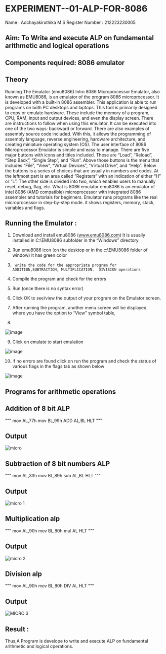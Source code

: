 # EXPERIMENT--01-ALP-FOR-8086
Name : Adchayakiruthika M S
Register Number : 212223230005





## Aim: To Write and execute ALP on fundamental arithmetic and logical operations
## Components required: 8086  emulator 
## Theory 
Running The Emulator (emu8086) Intro 8086 Microprocessor Emulator, also known as EMU8086, is an emulator of the program 8086 microprocessor. It is developed with a built-in 8086 assembler. This application is able to run programs on both PC desktops and laptops. This tool is primarily designed to copy or emulate hardware. These include the memory of a program, CPU, RAM, input and output devices, and even the display screen. There are instructions to follow when using this emulator. It can be executed into one of the two ways: backward or forward. There are also examples of assembly source code included. With this, it allows the programming of assembly language, reverse engineering, hardware architecture, and creating miniature operating system (OS). The user interface of 8086 Microprocessor Emulator is simple and easy to manage. There are five major buttons with icons and titles included. These are “Load”, “Reload”, “Step Back”, “Single Step”, and “Run”. Above those buttons is the menu that includes “File”, “View”, “Virtual Devices”, “Virtual Drive”, and “Help”. Below the buttons is a series of choices that are usually in numbers and codes. At the leftmost part is an area called “Registers” with an indication of either “H” or “L”. The other side is divided into two, which enables users to manually reset, debug, flag, etc. What is 8086 emulator emu8086 is an emulator of Intel 8086 (AMD compatible) microprocessor with integrated 8086 assembler and tutorials for beginners. Emulator runs programs like the real microprocessor in step-by-step mode. it shows registers, memory, stack, variables and flags.


 ## Running the Emulator :
1.	Download and install emu8086 (www.emu8086.com) It is usually installed in C:\EMU8086 subfolder in the “Windows” directory
2.	  Run  emu8086 icon (on the desktop or in the c:\EMU8086 folder of window) It has green color 
 
 
3.		write the code for the appropriate program for ADDITION,SUBTRACTION, MULTIPLICATION,  DIVISION operations 

4.	 Compile the program and check for the errors 
5.	Run (once there is no syntax error) 

6.	Click OK to see/view the output of your program on the Emulator screen. 


7.	After running the program, another menu screen will be displayed, where you have the option to “View” symbol table,
8.	 


![image](https://user-images.githubusercontent.com/36288975/189273263-d65baae9-4b8f-4723-afb3-c0ffa4052b04.png)











9.	Click on emulate to start emulation 








![image](https://user-images.githubusercontent.com/36288975/189273273-9bb36ec1-e2e8-4892-8d35-37707332bfdc.png)








10.	If no errors are found click on run the program and check the status of various flags in the flags tab as shown below 






![image](https://user-images.githubusercontent.com/36288975/189273277-113a2a33-4a40-4ff8-95a5-ecd3a1f504fe.png)







## Programs for arithmetic  operations

## Addition  of 8 bit ALP 
"""
mov AL,77h
mov BL,99h
ADD AL,BL
HLT
"""
## Output  
![micro ](https://github.com/Adchayakiruthika18/EXPERIMENT--01-ALP-FOR-8086/assets/147139995/eb740c88-63f0-44cd-b268-b400adaf5d1f)

## Subtraction   of 8 bit numbers  ALP 
"""
mov AL,33h
mov BL,89h
sub AL,BL
HLT
"""
## Output  
![micro 1](https://github.com/Adchayakiruthika18/EXPERIMENT--01-ALP-FOR-8086/assets/147139995/98675223-83a3-42d1-b76f-6718e835a4c9)

## Multiplication alp 
"""
mov AL,90h
mov BL,80h
mul AL
HLT
"""
## Output  
![micro 2](https://github.com/Adchayakiruthika18/EXPERIMENT--01-ALP-FOR-8086/assets/147139995/bf4c78dd-2be6-41cd-bb63-fd0f6ea2f768)

## Division alp 
"""
mov AL,90h
mov BL,80h
DIV AL
HLT
"""
## Output  
![MICRO 3](https://github.com/Adchayakiruthika18/EXPERIMENT--01-ALP-FOR-8086/assets/147139995/ff86b354-fb99-47c5-b3c4-d47969fb73db)

## Result :
Thus,A Program is develope to write and execute ALP on fundamental arithmetic and logical operations. 








